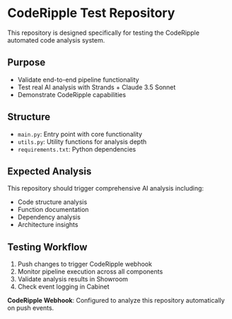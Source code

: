 # CodeRipple Test Repository

This repository is designed specifically for testing the CodeRipple automated code analysis system.

## Purpose
- Validate end-to-end pipeline functionality
- Test real AI analysis with Strands + Claude 3.5 Sonnet
- Demonstrate CodeRipple capabilities

## Structure
- `main.py`: Entry point with core functionality
- `utils.py`: Utility functions for analysis depth
- `requirements.txt`: Python dependencies

## Expected Analysis
This repository should trigger comprehensive AI analysis including:
- Code structure analysis
- Function documentation
- Dependency analysis
- Architecture insights

## Testing Workflow
1. Push changes to trigger CodeRipple webhook
2. Monitor pipeline execution across all components
3. Validate analysis results in Showroom
4. Check event logging in Cabinet

**CodeRipple Webhook**: Configured to analyze this repository automatically on push events.
